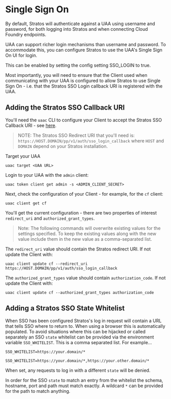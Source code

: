 # Single Sign On

By default, Stratos will authenticate against a UAA using username and password, for both logging into Stratos and when connecting Cloud Foundry endpoints.

UAA can support richer login mechanisms than username and password. To accommodate this, you can configure Stratos to use the UAA's Single Sign On UI for login.

This can be enabled by setting the config setting SSO_LOGIN to true.

Most importantly, you will need to ensure that the Client used when communicating with your UAA is configured to allow Stratos to use Single Sign On - i.e. that the Stratos SSO Login callback URI is registered with the UAA.

## Adding the Stratos SSO Callback URI

You'll need the `uaac` CLI to configure your Client to accept the Stratos SSO Callback URI - see [here](https://github.com/cloudfoundry/cf-uaac).

> NOTE: The Stratos SSO Redirect URI that you'll need is:
> `https://HOST.DOMAIN/pp/v1/auth/sso_login_callback`
> where `HOST` and `DOMAIN` depend on your Stratos installation.

Target your UAA

```
uaac target <UAA URL>
```

Login to your UAA with the `admin` client:

```
uaac token client get admin -s <ADMIN_CLIENT_SECRET>
```

Next, check the configuration of your Client - for example, for the `cf` client:

```
uaac client get cf
```

You'll get the current configuration - there are two properties of interest `redirect_uri` and `authorized_grant_types`.

> Note: The following commands will overwrite existing values for the settings specified. To keep the existing values along with the new value include them in the new value as a comma-separated list.

The `redirect_uri` value should contain the Stratos redirect URI. If not update the Client with:

```
uaac client update cf --redirect_uri https://HOST.DOMAIN/pp/v1/auth/sso_login_callback
```

The `authorized_grant_types` value should contain `authorization_code`. If not update the Client with:

```
uaac client update cf --authorized_grant_types authorization_code
```

## Adding a Stratos SSO State Whitelist

When SSO has been configured Stratos's log in request will contain a URL that tells SSO where to return to. When using a browser this is automatically populated. To avoid situations where this can be hijacked or called separately an SSO `state` whitelist can be provided via the environment variable `SSO_WHITELIST`. This is a comma separated list. For example...

```
SSO_WHITELIST=https://your.domain/*
```

```
SSO_WHITELIST=https://your.domain/*,https://your.other.domain/*
```

When set, any requests to log in with a different `state` will be denied.

In order for the SSO `state` to match an entry from the whitelist the schema, hostname, port and path must match exactly. A wildcard `*` can be provided for the path to match anything.